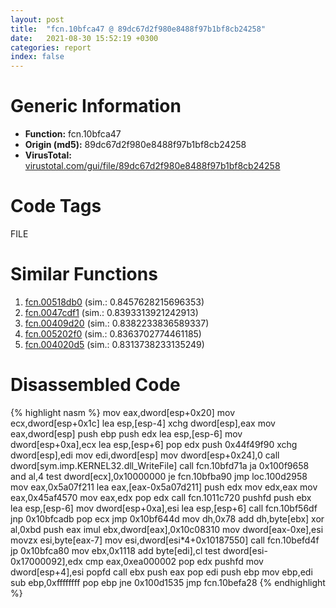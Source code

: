 ```yaml
---
layout: post
title:  "fcn.10bfca47 @ 89dc67d2f980e8488f97b1bf8cb24258"
date:   2021-08-30 15:52:19 +0300
categories: report
index: false
---
```


# Generic Information
- **Function:** fcn.10bfca47
- **Origin (md5):** 89dc67d2f980e8488f97b1bf8cb24258
- **VirusTotal:** [virustotal.com/gui/file/89dc67d2f980e8488f97b1bf8cb24258][virustotal_ref]

# Code Tags
<span class="tag" id="FILE">FILE</span>


# Similar Functions

1. [fcn.00518db0][similar_1_ref] (sim.: 0.8457628215696353)
2. [fcn.0047cdf1][similar_2_ref] (sim.: 0.8393313921242913)
3. [fcn.00409d20][similar_3_ref] (sim.: 0.8382233836589337)
4. [fcn.005202f0][similar_4_ref] (sim.: 0.8363702774461185)
5. [fcn.004020d5][similar_5_ref] (sim.: 0.8313738233135249)


# Disassembled Code

{% highlight nasm %}
mov eax,dword[esp+0x20]
mov ecx,dword[esp+0x1c]
lea esp,[esp-4]
xchg dword[esp],eax
mov eax,dword[esp]
push ebp
push edx
lea esp,[esp-6]
mov dword[esp+0xa],ecx
lea esp,[esp+6]
pop edx
push 0x44f49f90
xchg dword[esp],edi
mov edi,dword[esp]
mov dword[esp+0x24],0
call dword[sym.imp.KERNEL32.dll_WriteFile]
call fcn.10bfd71a
ja 0x100f9658
and al,4
test dword[ecx],0x10000000
je fcn.10bfba90
jmp loc.100d2958
mov eax,0x5a07f211
lea eax,[eax-0x5a07d211]
push edx
mov edx,eax
mov eax,0x45af4570
mov eax,edx
pop edx
call fcn.1011c720
pushfd
push ebx
lea esp,[esp-6]
mov dword[esp+0xa],esi
lea esp,[esp+6]
call fcn.10bf56df
jnp 0x10bfcadb
pop ecx
jmp 0x10bf644d
mov dh,0x78
add dh,byte[ebx]
xor al,0xbd
push eax
imul ebx,dword[eax],0x10c08310
mov dword[eax-0xe],esi
movzx esi,byte[eax-7]
mov esi,dword[esi*4+0x10187550]
call fcn.10befd4f
jp 0x10bfca80
mov ebx,0x1118
add byte[edi],cl
test dword[esi-0x17000092],edx
cmp eax,0xea000002
pop edx
pushfd
mov dword[esp+4],esi
popfd
call ebx
push eax
pop edi
push ebp
mov ebp,edi
sub ebp,0xffffffff
pop ebp
jne 0x100d1535
jmp fcn.10befa28
{% endhighlight %}


[similar_1_ref]: /report/fcn.00518db0@7453c96a6fbd42ec690b8deb53eafcba
[similar_2_ref]: /report/fcn.0047cdf1@d96761eb00d2d97e2b6f5ffffed0b46a
[similar_3_ref]: /report/fcn.00409d20@0aa2d73a5300dff2412388945614b507
[similar_4_ref]: /report/fcn.005202f0@7453c96a6fbd42ec690b8deb53eafcba
[similar_5_ref]: /report/fcn.004020d5@6c5b0418e4a4c57d99cda47d2717045d
[virustotal_ref]: https://www.virustotal.com/gui/file/89dc67d2f980e8488f97b1bf8cb24258